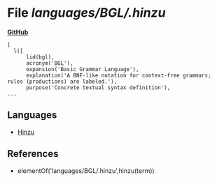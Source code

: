 # File _languages/BGL/.hinzu_
**[GitHub](https://github.com/softlang/yas/blob/master/languages/BGL/.hinzu)**
```
[
  l([
      lid(bgl),
      acronym('BGL'),
      expansion('Basic Grammar Language'),
      explanation('A BNF-like notation for context-free grammars; rules (productions) are labeled.'),
      purpose('Concrete textual syntax definition'),
...
```

## Languages
* [Hinzu](../languages/Hinzu.md)

## References
* elementOf('languages/BGL/.hinzu',hinzu(term))

